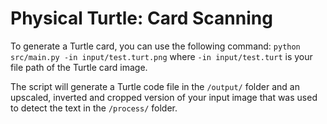 # Physical Turtle: Card Scanning

To generate a Turtle card, you can use the following command:
`python src/main.py -in input/test.turt.png` where `-in input/test.turt` is your file path of the Turtle card image.

The script will generate a Turtle code file in the `/output/` folder and an upscaled, inverted and cropped version of your input image that was used to detect the text in the `/process/` folder.